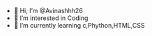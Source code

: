 - 👋 Hi, I’m @Avinashhh26
- 👀 I’m interested in Coding
- 🌱 I’m currently learning c,Phython,HTML,CSS

<!---
Avinashhh26/Avinashhh26 is a ✨ special ✨ repository because its `README.md` (this file) appears on your GitHub profile.
You can click the Preview link to take a look at your changes.
--->
